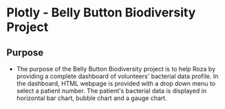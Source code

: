 # Plotly - Belly Button Biodiversity Project
## Purpose
- The purpose of the Belly Button Biodiversity project is to help Roza by providing a complete dashboard of volunteers' bacterial data profile. In the dashboard, HTML webpage is provided with a drop down menu to select a patient number. The patient's bacterial data is displayed in horizontal bar chart, bubble chart and a gauge chart.
